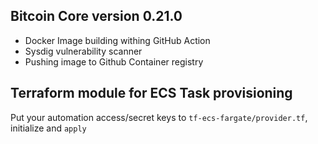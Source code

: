 ## Bitcoin Core version 0.21.0

- Docker Image building withing GitHub Action
- Sysdig vulnerability scanner
- Pushing image to Github Container registry

## Terraform module for ECS Task provisioning
  Put your automation access/secret keys to `tf-ecs-fargate/provider.tf`, initialize and `apply`  
